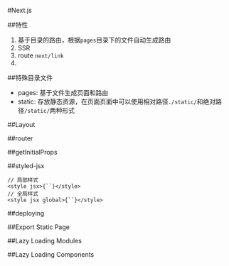 #Next.js

##特性
1. 基于目录的路由，根据`pages`目录下的文件自动生成路由
2. SSR
3. route `next/link`
4. 

##特殊目录文件
+ pages: 基于文件生成页面和路由
+ static: 存放静态资源，在页面页面中可以使用相对路径`./static/`和绝对路径`/static/`两种形式


##Layout


##router

##getInitialProps


##styled-jsx
``` JSX
// 局部样式
<style jsx>{``}</style> 
// 全局样式
<style jsx global>{``}</style>
```

##deploying

##Export Static Page

##Lazy Loading Modules

##Lazy Loading Components